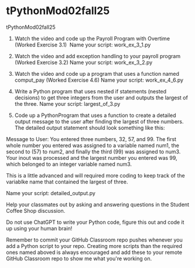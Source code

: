 # tPythonMod02fall25
tPythonMod02fall25

1) Watch the video and code up the Payroll Program with Overtime (Worked Exercise 3.1)  Name your script: work_ex_3_1.py

2) Watch the video and add exception handling to your payroll program (Worked Exercise 3.2) Name your script: work_ex_3_2.py

3) Watch the video and code up a program that uses a function named comput_pay (Worked Exercise 4.6) Name your script: work_ex_4_6.py

4) Write a Python program that uses nested if statements (nested decisions) to get three integers from the user and outputs the largest of the three. Name your script: largest_of_3.py

5) Code up a PythonProgram that uses a function to create a detailed output message to the user after finding the largest of three numbers. The detailed output statement should look something like this:

Message to User: You entered three numbers, 32, 57, and 99. The first whole number you entered was assigned to a variable named num1, 
the second to (57) to num2, and finally the third (99) was assigned to num3. 
Your inout was processed and the largest number you entered was 99, which belonged to an integer variable named num3.

This is a little advanced and will required more coding to keep track of the variablke name that contained the largest of three.

Name your script: detailed_output.py

Help your classmates out by asking and answering questions in the Student Coffee Shop discussion.

Do not use ChatGPT to write your Python code, figure this out and code it up using your human brain!

Remember to commit your GitHub Classroom repo pushes whenever you add a Python script to your repo. Creating more scripts than the required ones named aboved is always encouraged and add these to your remote GitHub Classroom repo to show me what you're working on. 
